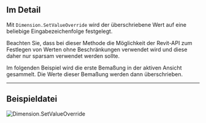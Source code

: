 ## Im Detail
Mit `Dimension.SetValueOverride` wird der überschriebene Wert auf eine beliebige Eingabezeichenfolge festgelegt.

Beachten Sie, dass bei dieser Methode die Möglichkeit der Revit-API zum Festlegen von Werten ohne Beschränkungen verwendet wird und diese daher nur sparsam verwendet werden sollte.

Im folgenden Beispiel wird die erste Bemaßung in der aktiven Ansicht gesammelt. Die Werte dieser Bemaßung werden dann überschrieben.
___
## Beispieldatei

![Dimension.SetValueOverride](./Revit.Elements.Dimension.SetValueOverride_img.jpg)
